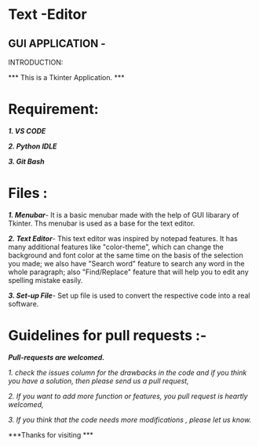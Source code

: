 # Text -Editor

## GUI APPLICATION -

INTRODUCTION:

*** This is a Tkinter Application. ***

# Requirement:


***1. VS CODE***

***2. Python IDLE***

***3. Git Bash***

# Files :
***1. Menubar***-
It is a basic menubar made with the help of GUI libarary of Tkinter.
Ths menubar is used as a base for the text editor. 

***2. Text Editor***-
This text editor was inspired by notepad features. It has many additional features like "color-theme", which can change the background and font color at the same time on the basis of the selection you made; we also have "Search word" feature to search any word in the whole paragraph; also "Find/Replace" feature that will help you to edit any spelling mistake easily.

***3. Set-up File***-
Set up file is used to convert the respective code into a real software.

# Guidelines for pull requests :-

***Pull-requests are welcomed.***

*1. check the issues column for the drawbacks in the code and if you think you have a solution, then please send us a pull request,*

*2. If you want to add more function or features, you pull request is heartly welcomed,*

*3. If you think that the code needs more modifications , please let us know.*

***Thanks for visiting ***
